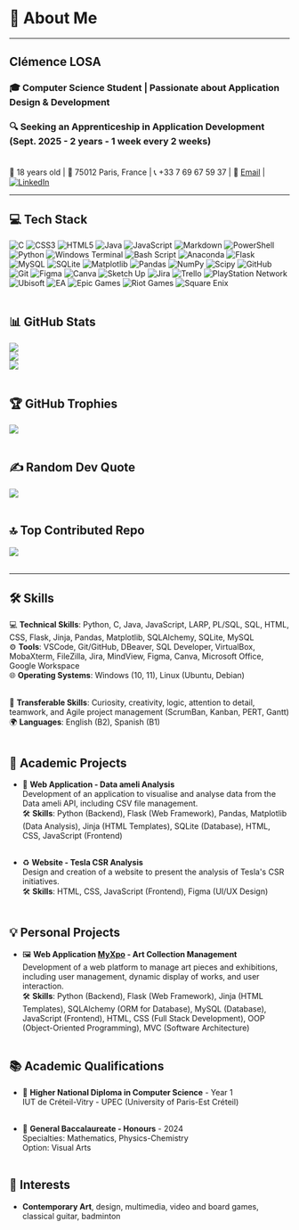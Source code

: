 # 💫 About Me<br>

---

## Clémence LOSA<br>

### 🎓 Computer Science Student | Passionate about Application Design & Development
### 🔍 Seeking an Apprenticeship in Application Development (Sept. 2025 - 2 years - 1 week every 2 weeks)<br><br>

📅 18 years old | 📍 75012 Paris, France | 📞 +33 7 69 67 59 37 | 📧 [Email](mailto:clemence.losa@etu.u-pec.fr) | [![LinkedIn](https://img.shields.io/badge/LinkedIn-%230077B5.svg?logo=linkedin&logoColor=white)](https://www.linkedin.com/in/clemence-losa-v507/)<br>

---

## 💻 Tech Stack

![C](https://img.shields.io/badge/c-%2300599C.svg?style=flat-square&logo=c&logoColor=white) ![CSS3](https://img.shields.io/badge/css3-%231572B6.svg?style=flat-square&logo=css3&logoColor=white) ![HTML5](https://img.shields.io/badge/html5-%23E34F26.svg?style=flat-square&logo=html5&logoColor=white) ![Java](https://img.shields.io/badge/java-%23ED8B00.svg?style=flat-square&logo=openjdk&logoColor=white) ![JavaScript](https://img.shields.io/badge/javascript-%23323330.svg?style=flat-square&logo=javascript&logoColor=%23F7DF1E) ![Markdown](https://img.shields.io/badge/markdown-%23000000.svg?style=flat-square&logo=markdown&logoColor=white) ![PowerShell](https://img.shields.io/badge/PowerShell-%235391FE.svg?style=flat-square&logo=powershell&logoColor=white) ![Python](https://img.shields.io/badge/python-3670A0?style=flat-square&logo=python&logoColor=ffdd54) ![Windows Terminal](https://img.shields.io/badge/Windows%20Terminal-%234D4D4D.svg?style=flat-square&logo=windows-terminal&logoColor=white) ![Bash Script](https://img.shields.io/badge/bash_script-%23121011.svg?style=flat-square&logo=gnu-bash&logoColor=white) ![Anaconda](https://img.shields.io/badge/Anaconda-%2344A833.svg?style=flat-square&logo=anaconda&logoColor=white) ![Flask](https://img.shields.io/badge/flask-%23000.svg?style=flat-square&logo=flask&logoColor=white) ![MySQL](https://img.shields.io/badge/mysql-4479A1.svg?style=flat-square&logo=mysql&logoColor=white) ![SQLite](https://img.shields.io/badge/sqlite-%2307405e.svg?style=flat-square&logo=sqlite&logoColor=white) ![Matplotlib](https://img.shields.io/badge/Matplotlib-%23ffffff.svg?style=flat-square&logo=Matplotlib&logoColor=black) ![Pandas](https://img.shields.io/badge/pandas-%23150458.svg?style=flat-square&logo=pandas&logoColor=white) ![NumPy](https://img.shields.io/badge/numpy-%23013243.svg?style=flat-square&logo=numpy&logoColor=white) ![Scipy](https://img.shields.io/badge/SciPy-%230C55A5.svg?style=flat-square&logo=scipy&logoColor=%white) ![GitHub](https://img.shields.io/badge/github-%23121011.svg?style=flat-square&logo=github&logoColor=white) ![Git](https://img.shields.io/badge/git-%23F05033.svg?style=flat-square&logo=git&logoColor=white) ![Figma](https://img.shields.io/badge/figma-%23F24E1E.svg?style=flat-square&logo=figma&logoColor=white) ![Canva](https://img.shields.io/badge/Canva-%2300C4CC.svg?style=flat-square&logo=Canva&logoColor=white) ![Sketch Up](https://img.shields.io/badge/SketchUp-005F9E?style=flat-square&logo=sketchup&logoColor=white) ![Jira](https://img.shields.io/badge/jira-%230A0FFF.svg?style=flat-square&logo=jira&logoColor=white) ![Trello](https://img.shields.io/badge/Trello-%23026AA7.svg?style=flat-square&logo=Trello&logoColor=white) ![PlayStation Network](https://img.shields.io/badge/PSN-%230070D1.svg?style=flat-square&logo=Playstation&logoColor=white) ![Ubisoft](https://img.shields.io/badge/Ubisoft-%23F5F5F5.svg?style=flat-square&logo=Ubisoft&logoColor=black) ![EA](https://img.shields.io/badge/ea-%23000000.svg?style=flat-square&logo=ea&logoColor=white) ![Epic Games](https://img.shields.io/badge/epicgames-%23313131.svg?style=flat-square&logo=epicgames&logoColor=white) ![Riot Games](https://img.shields.io/badge/riotgames-D32936.svg?style=flat-square&logo=riotgames&logoColor=white) ![Square Enix](https://img.shields.io/badge/SquareEnix-%23ED1C24.svg?style=flat-square&logo=SquareEnix&logoColor=white)<br><br>

## 📊 GitHub Stats

![](https://github-readme-stats.vercel.app/api?username=Clem-V507&theme=default&hide_border=false&include_all_commits=true&count_private=true)<br/>
![](https://nirzak-streak-stats.vercel.app/?user=Clem-V507&theme=default&hide_border=false)<br/>
![](https://github-readme-stats.vercel.app/api/top-langs/?username=Clem-V507&theme=default&hide_border=false&include_all_commits=true&count_private=true&layout=compact)<br><br>

## 🏆 GitHub Trophies

![](https://github-profile-trophy.vercel.app/?username=Clem-V507&theme=default&no-frame=false&no-bg=false&margin-w=4)<br><br>

## ✍️ Random Dev Quote

![](https://quotes-github-readme.vercel.app/api?type=horizontal&theme=dark)<br><br>

## 🔝 Top Contributed Repo

![](https://github-contributor-stats.vercel.app/api?username=Clem-V507&limit=5&theme=default&combine_all_yearly_contributions=true)<br><br>

---

## 🛠️ Skills

💻 **Technical Skills**: Python, C, Java, JavaScript, LARP, PL/SQL, SQL, HTML, CSS, Flask, Jinja, Pandas, Matplotlib, SQLAlchemy, SQLite, MySQL<br>
⚙️ **Tools**: VSCode, Git/GitHub, DBeaver, SQL Developer, VirtualBox, MobaXterm, FileZilla, Jira, MindView, Figma, Canva, Microsoft Office, Google Workspace<br>
🌐 **Operating Systems**: Windows (10, 11), Linux (Ubuntu, Debian)<br><br>

🤝 **Transferable Skills**: Curiosity, creativity, logic, attention to detail, teamwork, and Agile project management (ScrumBan, Kanban, PERT, Gantt)<br>
🌍 **Languages**: English (B2), Spanish (B1)<br><br>

## 📂 Academic Projects

- 💊 **Web Application - Data ameli Analysis**<br>
Development of an application to visualise and analyse data from the Data ameli API, including CSV file management.<br>
🛠️ **Skills**: Python (Backend), Flask (Web Framework), Pandas, Matplotlib (Data Analysis), Jinja (HTML Templates), SQLite (Database), HTML, CSS, JavaScript (Frontend)<br><br>

- ♻️ **Website - Tesla CSR Analysis**<br>
Design and creation of a website to present the analysis of Tesla's CSR initiatives.<br>
🛠️ **Skills**: HTML, CSS, JavaScript (Frontend), Figma (UI/UX Design)<br><br>

## 💡 Personal Projects

- 🖼️ **Web Application [MyXpo](https://github.com/Clem-V507/MyXpo) - Art Collection Management**<br>
Development of a web platform to manage art pieces and exhibitions, including user management, dynamic display of works, and user interaction.<br>
🛠️ **Skills**: Python (Backend), Flask (Web Framework), Jinja (HTML Templates), SQLAlchemy (ORM for Database), MySQL (Database), JavaScript (Frontend), HTML, CSS (Full Stack Development), OOP (Object-Oriented Programming), MVC (Software Architecture)<br><br>

## 📚 Academic Qualifications

- 🏫 **Higher National Diploma in Computer Science** - Year 1<br>
IUT de Créteil-Vitry - UPEC (University of Paris-Est Créteil)<br><br>

- 📜 **General Baccalaureate - Honours** - 2024<br>
Specialties: Mathematics, Physics-Chemistry<br>
Option: Visual Arts<br><br>

## 🎨 Interests

- **Contemporary Art**, design, multimedia, video and board games, classical guitar, badminton

